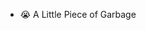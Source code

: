 -  😭 A Little Piece of Garbage

<!---
a1049798900/a1049798900 is a ✨ special ✨ repository because its `README.md` (this file) appears on your GitHub profile.
You can click the Preview link to take a look at your changes.
--->

